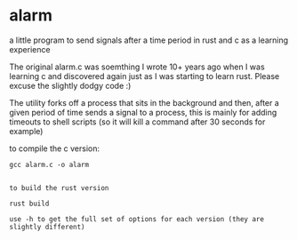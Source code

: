 # alarm
a little program to send signals after a time period in rust and c as a learning experience

The original alarm.c was soemthing I wrote 10+ years ago when I was learning c and discovered again just as I was starting to learn rust. Please excuse the slightly dodgy code :)

The utility forks off a process that sits in the background and then, after a given period of time sends a signal to a process, this is mainly for adding timeouts to shell scripts (so it will kill a command after 30 seconds for example)

to compile the c version:
```
gcc alarm.c -o alarm


to build the rust version

rust build

use -h to get the full set of options for each version (they are slightly different)
